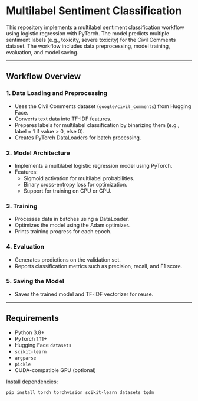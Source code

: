 # Multilabel Sentiment Classification

This repository implements a multilabel sentiment classification workflow using logistic regression with PyTorch. The model predicts multiple sentiment labels (e.g., toxicity, severe toxicity) for the Civil Comments dataset. The workflow includes data preprocessing, model training, evaluation, and model saving.

---

## Workflow Overview

### 1. **Data Loading and Preprocessing**
   - Uses the Civil Comments dataset (`google/civil_comments`) from Hugging Face.
   - Converts text data into TF-IDF features.
   - Prepares labels for multilabel classification by binarizing them (e.g., label = 1 if value > 0, else 0).
   - Creates PyTorch DataLoaders for batch processing.

### 2. **Model Architecture**
   - Implements a multilabel logistic regression model using PyTorch.
   - Features:
     - Sigmoid activation for multilabel probabilities.
     - Binary cross-entropy loss for optimization.
     - Support for training on CPU or GPU.

### 3. **Training**
   - Processes data in batches using a DataLoader.
   - Optimizes the model using the Adam optimizer.
   - Prints training progress for each epoch.

### 4. **Evaluation**
   - Generates predictions on the validation set.
   - Reports classification metrics such as precision, recall, and F1 score.

### 5. **Saving the Model**
   - Saves the trained model and TF-IDF vectorizer for reuse.

---

## Requirements

- Python 3.8+
- PyTorch 1.11+
- Hugging Face `datasets`
- `scikit-learn`
- `argparse`
- `pickle`
- CUDA-compatible GPU (optional)

Install dependencies:
```bash
pip install torch torchvision scikit-learn datasets tqdm
